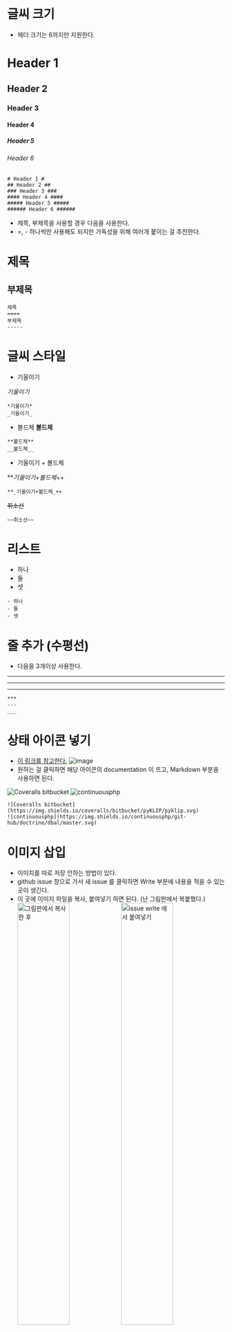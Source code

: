 # 글씨 크기
- 헤더 크기는 6까지만 지원한다.
# Header 1 #
## Header 2 ##
### Header 3 ###
#### Header 4 ####
##### Header 5 #####
###### Header 6 ######
```
# Header 1 #
## Header 2 ##
### Header 3 ###
#### Header 4 ####
##### Header 5 #####
###### Header 6 ######
```
- 제목, 부제목을 사용할 경우 다음을 사용한다.
- =, - 하나씩만 사용해도 되지만 가독성을 위해 여러개 붙이는 걸 추천한다.

제목
=
부제목
-
```
제목
====
부제목
-----
```
# 글씨 스타일

- 기울이기

*기울이기*
```
*기울이기*
_기울이기_
```

- 볼드체
**볼드체**
```
**볼드체**
__볼드체__
```

- 기울이기 + 볼드체

**_기울이기+볼드체_++
```
**_기울이기+볼드체_++
```


~~취소선~~
```
~~취소선~~
```


# 리스트
- 하나
- 둘
- 셋
```
- 하나
- 둘
- 셋
```

# 줄 추가 (수평선)
- 다음을 3개이상 사용한다.

***
---
___
```
***
---
___
```

# 상태 아이콘 넣기
- [이 링크를 참고한다.](https://shields.io/)
![image](https://user-images.githubusercontent.com/12723983/40457622-8705b34e-5f32-11e8-8f25-79c787021c8e.png)
- 원하는 걸 클릭하면 해당 아이콘의 documentation 이 뜨고, Markdown 부분을 사용하면 된다.

![Coveralls bitbucket](https://img.shields.io/coveralls/bitbucket/pyKLIP/pyklip.svg)
![continuousphp](https://img.shields.io/continuousphp/git-hub/doctrine/dbal/master.svg)

```
![Coveralls bitbucket](https://img.shields.io/coveralls/bitbucket/pyKLIP/pyklip.svg)
![continuousphp](https://img.shields.io/continuousphp/git-hub/doctrine/dbal/master.svg)
```

# 이미지 삽입
- 이미지를 따로 저장 안하는 방법이 있다.
- github issue 창으로 가서 새 issue 를 클릭하면 Write 부분에 내용을 적을 수 있는 곳이 생긴다.
- 이 곳에 이미지 파일을 복사, 붙여넣기 하면 된다. (난 그림판에서 복붙했다.)
<img src="https://user-images.githubusercontent.com/12723983/40458307-4e684246-5f36-11e8-9b60-9212a525ad52.png" alt="그림판에서 복사한 후" width="50%"><img src="https://user-images.githubusercontent.com/12723983/40457693-d417b07e-5f32-11e8-8931-bb91955f6c63.png" alt="issue write 에서 붙여넣기" width="50%">

![해피](https://user-images.githubusercontent.com/12723983/40457831-aa587132-5f33-11e8-94e9-7e0b487e5259.png)

```
![해피](https://user-images.githubusercontent.com/12723983/40457831-aa587132-5f33-11e8-94e9-7e0b487e5259.png)
```

# 이미지 사이즈 조절
- jekyll 테마를 쓰는 사람과 github 자체만으로 사용하는 사람의 스타일 지정 방법이 다르다.
- 테마를 쓴다면 style 태그를 지정해주면 된다. 
```![해피](https://user-images.githubusercontent.com/12723983/40457831-aa587132-5f33-11e8-94e9-7e0b487e5259.png){:width=100 height=100}```
- 하지만, github 자체에서 이미지 사이즈를 지정해주고 싶다면 html 태그를 사용해서 width, height 를 지정해줘야 한다.
```<img src="경로" alt="설명" width="사이즈" height="사이즈">```
- width, height 를 지정해줄 수 있는데 px, % 둘다 상관없다.
- 숫자 뒤에 px 을 안 붙이면 자동 px 이 된다.
<img src="https://user-images.githubusercontent.com/12723983/40457831-aa587132-5f33-11e8-94e9-7e0b487e5259.png" alt="issue write 에서 붙여넣기" width="50%">

```
<img src="https://user-images.githubusercontent.com/12723983/40457831-aa587132-5f33-11e8-94e9-7e0b487e5259.png" alt="issue write 에서 붙여넣기" width="50%">
```

# 이미지 정렬
- html 태그의 align 속성으로 왼쪽, 가운데, 오른쪽 정렬을 할 수 있다.
- 가운데 정렬은 p 로 감싸주고 p 태그에 align 을 넣어준다.

`left` 정렬
<img align="left" src="https://user-images.githubusercontent.com/12723983/40458597-c2edd968-5f37-11e8-854d-9b4740747e1f.png" alt="왼쪽 정렬" width="100">

```
<img align="left" src="https://user-images.githubusercontent.com/12723983/40458597-c2edd968-5f37-11e8-854d-9b4740747e1f.png" alt="왼쪽 정렬" width="100">
```

---

`center` 정렬

<p align="center">
<img src="https://user-images.githubusercontent.com/12723983/40458597-c2edd968-5f37-11e8-854d-9b4740747e1f.png" alt="중간 정렬" width="100">
</p>

```
<p align="center">
<img src="https://user-images.githubusercontent.com/12723983/40458597-c2edd968-5f37-11e8-854d-9b4740747e1f.png" alt="중간 정렬" width="100">
</p>
```

---

`right` 정렬

<img align="right" src="https://user-images.githubusercontent.com/12723983/40458597-c2edd968-5f37-11e8-854d-9b4740747e1f.png" alt="오른쪽 정렬" width="100">

```
<img align="right" src="https://user-images.githubusercontent.com/12723983/40458597-c2edd968-5f37-11e8-854d-9b4740747e1f.png" alt="오른쪽 정렬" width="100">
```
